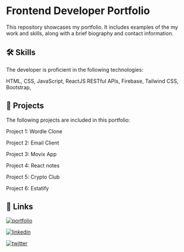 # Frontend Developer Portfolio
This repository showcases my portfolio. It includes examples of the my work and skills, along with a brief biography and contact information.


## 🛠 Skills
The developer is proficient in the following technologies:

HTML, CSS, JavaScript, ReactJS RESTful APIs, Firebase, Tailwind CSS, Bootstrap, 


## 🚀 Projects
The following projects are included in this portfolio:

Project 1: Wordle Clone

Project 2: Email Client

Project 3: Movix App

Project 4: React notes

Project 5: Crypto Club

Project 6: Estatify
## 🔗 Links
[![portfolio](https://img.shields.io/badge/my_portfolio-000?style=for-the-badge&logo=ko-fi&logoColor=white)](https://sushilpundkar.netlify.app/)

[![linkedin](https://img.shields.io/badge/linkedin-0A66C2?style=for-the-badge&logo=linkedin&logoColor=white)](https://www.linkedin.com/in/sushil-pundkar-a9ba8b185/)

[![twitter](https://img.shields.io/badge/twitter-1DA1F2?style=for-the-badge&logo=twitter&logoColor=white)](https://twitter.com/Pundkar12)

